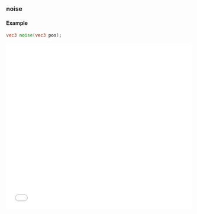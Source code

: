 ### noise
#### Example
```glsl
vec3 noise(vec3 pos);
```
<iframe width="100%" height="450px" src="/sculpture/-Lc2XgeV6HwiYtVHSkq9?example=true&embed=true" frameborder="0"></iframe>